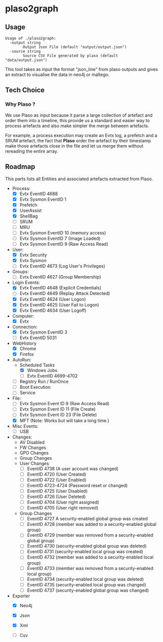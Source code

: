 # plaso2graph

## Usage

```
Usage of ./plaso2graph:
  -output string
    	Output Json File (default "output/output.json")
  -source string
    	Source CSV File generated by plaso (default "data/output.json")
```

This tool takes as input the format "json_line" from plaso outputs and gives an extract to visualise the data in neo4j or maltego.

## Tech Choice

### Why Plaso ?

We use Plaso as input because it parse a large collection of artefact and order them into a timeline, this provide us a standard and easier way to process artefacts and also make simpler the merge between artefacts.

For example, a process execution may create an Evtx log, a prefetch and a SRUM artefact, the fact that __Plaso__ order the artefact by their timestamp make those artefacts close in the file and let us merge them without rereading the entire array.

## Roadmap

This parts lists all Entities and associated artefacts extracted from Plaso.

- Process:
  - [x] Evtx EventID 4688
  - [x] Evtx Sysmon EventID 1
  - [x] Prefetch
  - [x] UserAssist
  - [x] ShellBag
  - [ ] SRUM
  - [ ] MRU
  - [ ] Evtx Sysmon EventID 10 (memory access)
  - [ ] Evtx Sysmon EventID 7 (Image Loaded)
  - [ ] Evtx Sysmon EventID 9 (Raw Access Read)
- User:
  - [x] Evtx Security
  - [x] Evtx Sysmon
  - [ ] Evtx EventID 4673 (Log User's Privileges)
- Groups:
  - [ ] Evtx EventID 4627 (Group Membership)
- Login Events:
  - [x] Evtx EventID 4648 (Explicit Credentials)
  - [ ] Evtx EventID 4649 (Replay Attack Detected)
  - [x] Evtx EventID 4624 (User Logon)
  - [x] Evtx EventID 4625 (User Fail to Logon)
  - [x] Evtx EventID 4634 (User Logoff)
- Computer:
  - [x] Evtx
- Connection:
  - [x] Evtx Sysmon EventID 3
  - [ ] Evtx EventID 5031
- WebHistory
  - [x] Chrome
  - [x] Firefox
- AutoRun:
  - Scheduled Tasks
    - [x] Windows Jobs
    - [ ] Evtx EventID 4699-4702
  - [ ] Registry Run / RunOnce
  - [ ] Boot Execution
  - [ ] Service
- File:
  - [ ] Evtx Sysmon Event ID 9 (Raw Access Read)
  - [ ] Evtx Sysmon Event ID 11 (File Create)
  - [ ] Evtx Sysmon Event ID 23 (File Delete)
  - [x] MFT (Note: Works but will take a long time.)
- Misc Events:
  - [ ] USB
- Changes:
  - AV Disabled
  - FW Changes
  - GPO Changes
  - Group Changes
  - User Changes
    - [ ] EventID 4738 (A user account was changed)
    - [ ] EventID 4720 (User Created)
    - [ ] EventID 4722 (User Enabled)
    - [ ] EventID 4723-4724 (Password reset or changed)
    - [ ] EventID 4725 (User Disabled)
    - [ ] EventID 4726 (User Deleted)
    - [ ] EventID 4704 (User right assigned)
    - [ ] EventID 4705 (User right removed)
  - Group Changes
    - [ ] EventID	4727 	A security-enabled global group was created
    - [ ] EventID	4728 	(member was added to a security-enabled global group)
    - [ ] EventID	4729 	(member was removed from a security-enabled global group)
    - [ ] EventID	4730 	(security-enabled global group was deleted)
    - [ ] EventID	4731 	(security-enabled local group was created)
    - [ ] EventID	4732 	(member was added to a security-enabled local group)
    - [ ] EventID	4733 	(member was removed from a security-enabled local group)
    - [ ] EventID	4734 	(security-enabled local group was deleted)
    - [ ] EventID	4735 	(security-enabled local group was changed)
    - [ ] EventID	4737 	(security-enabled global group was changed)
- Exporter
  - [x] Neo4j
  - [x] Json
  - [x] Xml
  - [ ] Csv
  
